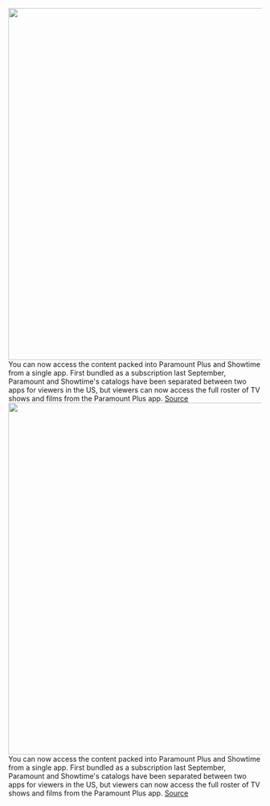 <img src='https://cdn.vox-cdn.com/thumbor/Rl7BZkQWJK3_soepcYBQ7QRX3po=/0x0:874x1768/1200x0/filters:focal(0x0:874x1768):no_upscale()/cdn.vox-cdn.com/uploads/chorus_asset/file/23983295/_App___2_Homepage_Marquee__YOUR_HONOR.png' width='700px' /><br/>
You can now access the content packed into Paramount Plus and Showtime from a single app. First bundled as a subscription last September, Paramount and Showtime's catalogs have been separated between two apps for viewers in the US, but viewers can now access the full roster of TV shows and films from the Paramount Plus app.
<a href='https://www.theverge.com/2022/8/31/23329389/paramount-plus-showtime-streaming-app-viacom'> Source <a/><img src='https://cdn.vox-cdn.com/thumbor/Rl7BZkQWJK3_soepcYBQ7QRX3po=/0x0:874x1768/1200x0/filters:focal(0x0:874x1768):no_upscale()/cdn.vox-cdn.com/uploads/chorus_asset/file/23983295/_App___2_Homepage_Marquee__YOUR_HONOR.png' width='700px' /><br/>
You can now access the content packed into Paramount Plus and Showtime from a single app. First bundled as a subscription last September, Paramount and Showtime's catalogs have been separated between two apps for viewers in the US, but viewers can now access the full roster of TV shows and films from the Paramount Plus app.
<a href='https://www.theverge.com/2022/8/31/23329389/paramount-plus-showtime-streaming-app-viacom'> Source <a/>